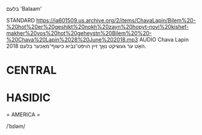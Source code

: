 בלעם
'Balaam'

STANDARD
 https://ia601509.us.archive.org/2/items/ChavaLapin/Bilem%20-%20hot%20er%20geshikt%20nokh%20zayn%20hopyt-novi%20kishef-makher%20vos%20hot%20geheystn%20Bilem%20%20-%20Chava%20Lapin%2028%20June%202018.mp3
AUDIO Chava Lapin 2018
האָט ער געשיקט נאָך זײַן הויפּט־נבֿיא כּישוף־מאַכער בלעם.

CENTRAL
========

HASIDIC
=======
= AMERICA = 

/ˈbɪləm/